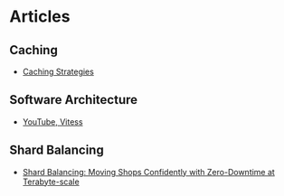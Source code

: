 # Articles

## Caching

- [Caching Strategies](https://codeahoy.com/2017/08/11/caching-strategies-and-how-to-choose-the-right-one/)


## Software Architecture

- [YouTube, Vitess](https://www.scaleyourapp.com/youtube-database-how-does-it-store-so-many-videos-without-running-out-of-storage-space/)

## Shard Balancing

- [Shard Balancing: Moving Shops Confidently with Zero-Downtime at Terabyte-scale](https://shopify.engineering/mysql-database-shard-balancing-terabyte-scale)